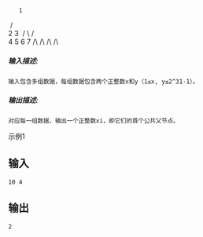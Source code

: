        1
​      / \
​    2   3
​    / \ / \
  4 5 6 7
  /\ /\ /\ /\

##### **输入描述:**

```
输入包含多组数据，每组数据包含两个正整数x和y（1≤x, y≤2^31-1）。
```


##### **输出描述:**



```
对应每一组数据，输出一个正整数xi，即它们的首个公共父节点。
```

示例1

## 输入

```
10 4
```

## 输出

```
2
```